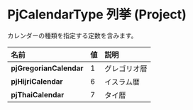 
# PjCalendarType 列挙 (Project)

カレンダーの種類を指定する定数を含みます。



|**名前**|**値**|**説明**|
|:-----|:-----|:-----|
|**pjGregorianCalendar**|1|グレゴリオ暦|
|**pjHijriCalendar**|6|イスラム暦|
|**pjThaiCalendar**|7|タイ暦|
